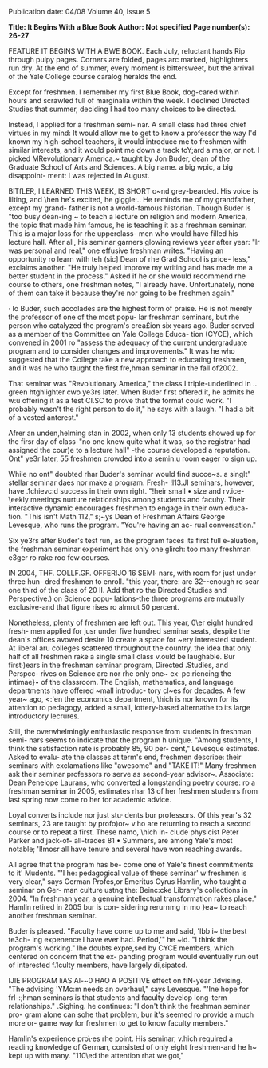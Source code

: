 Publication date: 04/08
Volume 40, Issue 5

**Title: It Begins With a Blue Book**
**Author:  Not specified**
**Page number(s): 26-27**

FEATURE 
IT BEGINS WITH A BWE BOOK. 
Each July, reluctant hands Rip through 
pulpy pages. Corners are folded, pages arc 
marked, highlighters run dry. At the end 
of summer, every moment is bittersweet, 
but the arrival of the Yale College course 
caralog heralds the end. 

Except for freshmen. I remember my 
first Blue Book, dog-cared within hours 
and scrawled full of marginalia within the 
week. I declined Directed Studies that 
summer, deciding I had too many choices 
to be directed. 

Instead, I applied for a freshman semi-
nar. A small class had three chief virtues 
in my mind: It would allow me to get to 
know a professor the way I'd known my 
high-school teachers, it would introduce 
me to freshmen with similar interests, and 
it would point me down a track toY;ard 
a major, or not. I picked MRevolutionary 
America.~ taught by Jon Buder, dean of 
the Graduate School of Arts and Sciences. 
A big name. a big wpic, a big disappoint-
ment: I was rejected in August. 

BlTfLER, I LEARNED THIS WEEK, IS SHORT 
o~nd grey-bearded. His voice is lilting, and 
\\hen he's excited, he giggle:.. He reminds 
me of my grandfather, except my grand-
father is not a world-famous historian. 
Though Buder is "too busy dean-ing ~ to 
teach a lecture on religion and modern 
America, the topic that made him famous, 
he is teaching it as a freshman seminar. 
This is a major loss for rhe upperclass-
men who would have filled his lecture 
hall. After all, his seminar garners glowing 
reviews year after year: "lr was personal 
and real," one effusive freshman writes. 
"Having an opportunity ro learn with teh 
(sic] Dean of rhe Grad School is price-
less," exclaims another. "He truly helped 
improve my writing and has made me a 
better student in the process." Asked if 
he or she would recommend rhe course 
to others, one freshman notes, "I already 
have. Unfortunately, none of them can 
take it because they're nor going to be 
freshmen again." 

· Io Buder, such accolades are the 
highest form of praise. He is not merely 
the professor of one of the most popu-
lar freshman seminars, but rhe person 
who catalyzed the program's crea£ion six 
years ago. Buder served as a member of 
the Committee on Yale College Educa-
tion (CYCE), which convened in 2001 
ro "assess the adequacy of the current 
undergraduate program and to consider 
changes and improvements." It was he 
who suggested that the College take a 
new approach to educating freshmen, and 
it was he who taught the first fre,hman 
seminar in the fall of2002. 

That seminar was 
"Revolutionary 
America," the class I triple-underlined in 
.. green htghlighter cwo ye3rs later. When 
Buder first offered it, he admits he w:u 
offering it as a test CI.SC to prove that the 
format could work. "I probably wasn't 
the right person to do it," he says with a 
laugh. "I had a bit of a vested anterest." 

Afrer an unden,helming stan in 2002, 
when only 13 students showed up for the 
firsr day of class-"no one knew quite 
what it was, so the registrar had assigned 
the cour)e to a lecture hall" -the course 
developed a reputation. Ont" ye3r later, 55 
freshmen crowded into a semin.u room 
eager ro sign up. 

While no ont" doubted rhar Buder's 
seminar would find succe~s. a singlt" stellar 
seminar daes nor make a program. Fresh-
!l13.Jl seminars, however, have .1chievc:d 
success in their own right. "!heir small 
• size and rv.ice-\\eekly meetings nurture 
relationships among students and facuhy. 
Their interactive dynamic encourages 
freshmen to engage in their own educa-
tion. "This isn't Math 112," s;~ys Dean of 
Freshman Affairs George Levesque, who 
runs the program. "You're having an ac-
rual conversation." 

Six ye3rs after Buder's test run, as the 
program faces its first full e\-aluation, the 
freshman seminar experiment has only 
one glirch: too many freshman e3ger ro 
rake roo few courses. 

IN 2004, THF. COLLF.GF. OFFERIJO 16 SEMI· 
nars, with room for just under three hun-
dred freshmen to enroll. "this year, there: 
are 32--enough ro sear one third of the 
class of 20 II. Add that ro the Directed 
Studies and Perspective.) on Science popu-
lations-the three programs are mutually 
exclusive-and that figure rises ro almrut 
50 percent. 

Nonetheless, plenty of freshmen are left 
out. This year, 0\er eight hundred fresh-
men applied for jusr under five hundred 
seminar seats, despite the dean's offices 
avowed desire 10 create a space for ~ery 
interested student. At liberal aru colleges 
scattered throughout the country, the 
idea that only half of all freshmen rake 
a single small class v.ould be laughable. 
Bur first·)ears in the freshman seminar 
program, Directed .Studies, and Perspcc-
rives on Science are nor rhe only one~ ex· 
pc:riencing the intimae}• of the classroom. 
The English, mathematics, and language 
departments have offered ~mall introduc-
tory cl~es for decades. A few year~ ago, 
<:\'en the economics department, \\hich is 
nor known for its attention ro pedagogy, 
added a small, lottery-based alternathe to 
its large introductory lecrures. 

Still, the overwhelmingly enthusiastic 
response from students in freshman semi-
nars seems to indicate that the program 
h unique. "Among students, I think the 
satisfaction rate is probably 85, 90 per-
cent," Levesque estimates. Asked to evalu-
ate the classes at term's end, freshmen 
describe: their seminars with exclamations 
like "awesome" and "TAKE IT!" Many 
freshmen ask their seminar professors ro 
serve as second-year advisor~. Associate: 
Dean Penelope Laurans, who converted a 
longstanding poetry course: ro a freshman 
seminar in 2005, estimates rhar 13 of her 
freshmen studenrs from last spring now 
come ro her for academic advice. 

Loyal converts include nor just stu· 
dents bur professors. Of this year's 32 
seminars, 23 are taught by profo)or~ v.ho 
are returning to reach a second course or 
to repeat a first. These namo, \\hich in-
clude physicist Peter Parker and jack-of-
all-trades 81 • Summers, are among Yale's 
most notable; 'l!mosr all have tenure and 
several have won reaching awards. 

All agree that the program has be-
come one of Yale's finest commitments 
to it' Mudents. "'I he: pedagogical value of 
these seminar' w freshmen is very clear," 
says Cerman Profes,or Emeritus Cyrus 
Hamlin, who taught a seminar on Ger-
man culture ustng the: Beinc:cke Library's 
collections in 2004. "In freshman year, a 
genuine intellectual transformation rakes 
place." Hamlin retired in 2005 bur is con-
sidering rerurnmg in mo }ea~ to reach 
another freshman seminar. 

Buder is pleased. "Faculty have come 
up to me and said, 'lbb i~ the best te3ch-
ing expenence I have ever had. Period,'" 
he ~id. "I think the program's working." 
lhe doubts expre,sed by CYCE members, 
which centered on concern that the ex-
panding program would eventually run 
out of interested f.1culty members, have 
largely di,sipatcd. 

IJIE PROGRAM liAS Al-~0 HAO A POSITIVE 
effect on fiN-year .1dvising. "The advising 
'YMc:m needs an overhaul," says Levesque. 
"'Ine hope for frl-:;hman seminars is that 
students and faculty develop long-term 
relationships." .Sighing. he continues: "I 
don't think the freshman seminar pro-
gram alone can sohe that problem, bur 
it's seemed ro provide a much more or-
game way for freshmen to get to know 
faculty members." 

Hamlin's experience pro\·es rhe point. 
His seminar, v.hich required a reading 
knowledge of German, consisted of only 
eight freshmen-and he h~ kept up with 
many. "110\ed the attention rhat we got,"